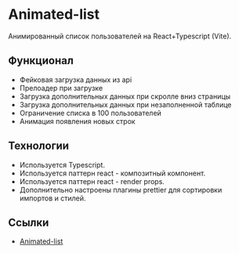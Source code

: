 # Animated-list

Анимированный список пользователей на React+Typescript (Vite).

## Функционал

- Фейковая загрузка данных из api
- Прелоадер при загрузке
- Загрузка дополнительных данных при скролле вниз страницы
- Загрузка дополнительных данных при незаполненной таблице
- Ограничение списка в 100 пользователей
- Анимация появления новых строк

## Технологии

- Используется Typescript.
- Используется паттерн react - композитный компонент.
- Используется паттерн react - render props.
- Дополнительно настроены плагины prettier для сортировки импортов и стилей.

## Ссылки

- [Animated-list](https://oleg-kuzmin.github.io/car-tracker/)
